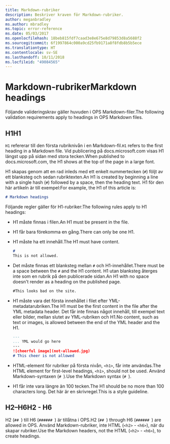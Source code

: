```yaml
---
title: Markdown-rubriker
description: Beskriver kraven för Markdown-rubriker.
author: meganbradley
ms.author: mbradley
ms.topic: error-reference
ms.date: 05/03/2017
ms.openlocfilehash: 18beb815fdf7caad3e8e675e8d79853d8a5688f2
ms.sourcegitcommit: 6f1997864c000a9cd25fb9171a8f8fdb8b5b5ece
ms.translationtype: HT
ms.contentlocale: sv-SE
ms.lasthandoff: 10/11/2018
ms.locfileid: "49084565"
---
```

# <a name="markdown-headings"></a><span data-ttu-id="7c73c-103">Markdown-rubriker</span><span class="sxs-lookup"><span data-stu-id="7c73c-103">Markdown headings</span></span>

<span data-ttu-id="7c73c-104">Följande valideringskrav gäller huvuden i OPS Markdown-filer.</span><span class="sxs-lookup"><span data-stu-id="7c73c-104">The following validation requirements apply to headings in OPS Markdown files.</span></span>

## <a name="h1"></a><span data-ttu-id="7c73c-105">H1</span><span class="sxs-lookup"><span data-stu-id="7c73c-105">H1</span></span>

<span data-ttu-id="7c73c-106">`H1` refererar till den första rubriknivån i en Markdown-fil.</span><span class="sxs-lookup"><span data-stu-id="7c73c-106">`H1` refers to the first heading in a Markdown file.</span></span> <span data-ttu-id="7c73c-107">Vid publicering på docs.microsoft.com visas H1 längst upp på sidan med stora tecken.</span><span class="sxs-lookup"><span data-stu-id="7c73c-107">When published to docs.microsoft.com, the H1 shows at the top of the page in a large font.</span></span>

<span data-ttu-id="7c73c-108">H1 skapas genom att en rad inleds med ett enkelt nummertecken (`#`) följt av ett blanksteg och sedan rubriktexten.</span><span class="sxs-lookup"><span data-stu-id="7c73c-108">An H1 is created by beginning a line with a single hash (`#`) followed by a space, then the heading text.</span></span> <span data-ttu-id="7c73c-109">H1 för den här artikeln är till exempel:</span><span class="sxs-lookup"><span data-stu-id="7c73c-109">For example, the H1 of this article is:</span></span>

```md
# Markdown headings
```

<span data-ttu-id="7c73c-110">Följande regler gäller för H1-rubriker:</span><span class="sxs-lookup"><span data-stu-id="7c73c-110">The following rules apply to H1 headings:</span></span>

- <span data-ttu-id="7c73c-111">H1 måste finnas i filen.</span><span class="sxs-lookup"><span data-stu-id="7c73c-111">An H1 must be present in the file.</span></span>
- <span data-ttu-id="7c73c-112">H1 får bara förekomma en gång.</span><span class="sxs-lookup"><span data-stu-id="7c73c-112">There can only be one H1.</span></span>
- <span data-ttu-id="7c73c-113">H1 måste ha ett innehåll.</span><span class="sxs-lookup"><span data-stu-id="7c73c-113">The H1 must have content.</span></span>

  ```markdown
  # 
  This is not allowed.
  ```
- <span data-ttu-id="7c73c-114">Det måste finnas ett blanksteg mellan `#` och H1-innehållet.</span><span class="sxs-lookup"><span data-stu-id="7c73c-114">There must be a space between the `#` and the H1 content.</span></span> <span data-ttu-id="7c73c-115">H1 utan blanksteg återges inte som en rubrik på den publicerade sidan.</span><span class="sxs-lookup"><span data-stu-id="7c73c-115">An H1 with no space doesn't render as a heading on the published page.</span></span>

  ```markdown
  #This looks bad on the site.
  ```
- <span data-ttu-id="7c73c-116">H1 måste vara det första innehållet i filet efter YML-metadatarubriken.</span><span class="sxs-lookup"><span data-stu-id="7c73c-116">The H1 must be the first content in the file after the YML metadata header.</span></span> <span data-ttu-id="7c73c-117">Det får inte finnas något innehåll, till exempel text eller bilder, mellan slutet av YML-rubriken och H1.</span><span class="sxs-lookup"><span data-stu-id="7c73c-117">No content, such as text or images, is allowed between the end of the YML header and the H1.</span></span>

  ```markdown
  ---
  ... YML would go here
  ---
  ![cheerful image](not-allowed.jpg)
  # This cheer is not allowed
  ```
- <span data-ttu-id="7c73c-118">HTML-element för rubriker på första nivån, `<h1>`, får inte användas.</span><span class="sxs-lookup"><span data-stu-id="7c73c-118">The HTML element for first-level headings, `<h1>`, should not be used.</span></span> <span data-ttu-id="7c73c-119">Använd Markdown-syntaxen (`# `).</span><span class="sxs-lookup"><span data-stu-id="7c73c-119">Use the Markdown syntax (`# `).</span></span>
- <span data-ttu-id="7c73c-120">H1 får inte vara längre än 100 tecken.</span><span class="sxs-lookup"><span data-stu-id="7c73c-120">The H1 should be no more than 100 characters long.</span></span> <span data-ttu-id="7c73c-121">Det här är en skrivregel.</span><span class="sxs-lookup"><span data-stu-id="7c73c-121">This is a style guideline.</span></span>

## <a name="h2---h6"></a><span data-ttu-id="7c73c-122">H2–H6</span><span class="sxs-lookup"><span data-stu-id="7c73c-122">H2 - H6</span></span>

<span data-ttu-id="7c73c-123">H2 (`## `) till H6 (`###### `) är tillåtna i OPS.</span><span class="sxs-lookup"><span data-stu-id="7c73c-123">H2 (`## `) through H6 (`###### `) are allowed in OPS.</span></span> <span data-ttu-id="7c73c-124">Använd Markdown-rubriker, inte HTML (`<h2>` - `<h6>`), när du skapar rubriker.</span><span class="sxs-lookup"><span data-stu-id="7c73c-124">Use the Markdown headers, not the HTML (`<h2>` - `<h6>`), to create headings.</span></span>
